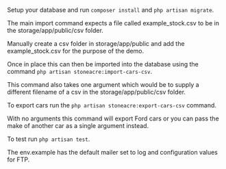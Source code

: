 Setup your database and run `composer install` and `php artisan migrate`.

The main import command expects a file called example_stock.csv to be in the storage/app/public/csv folder.

Manually create a csv folder in storage/app/public and add the example_stock.csv for the purpose of the demo.

Once in place this can then be imported into the database using the command `php artisan stoneacre:import-cars-csv`.

This command also takes one argument which would be to supply a different filename of a csv in the storage/app/public/csv folder.

To export cars run the `php artisan stoneacre:export-cars-csv` command.

With no arguments this command will export Ford cars or you can pass the make of another car as a single argument instead.

To test run `php artisan test`.

The env.example has the default mailer set to log and configuration values for FTP.
